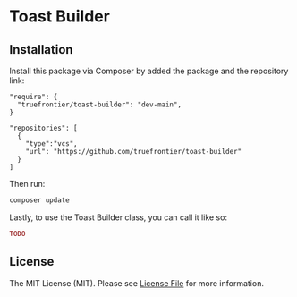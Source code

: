 # Toast Builder

## Installation

Install this package via Composer by added the package and the repository link:

```composer
"require": {
  "truefrontier/toast-builder": "dev-main",
}

"repositories": [
  {
    "type":"vcs",
    "url": "https://github.com/truefrontier/toast-builder"
  }
]
```

Then run:
```bash
composer update
```

Lastly, to use the Toast Builder class, you can call it like so:
```php
TODO
```

## License

The MIT License (MIT). Please see [License File](LICENSE.md) for more information.
